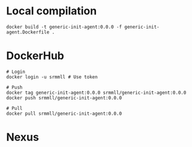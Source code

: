 # Local compilation
```
docker build -t generic-init-agent:0.0.0 -f generic-init-agent.Dockerfile .
```

# DockerHub
```
# Login
docker login -u srmmll # Use token

# Push
docker tag generic-init-agent:0.0.0 srmmll/generic-init-agent:0.0.0
docker push srmmll/generic-init-agent:0.0.0

# Pull
docker pull srmmll/generic-init-agent:0.0.0
```

# Nexus
```
```
